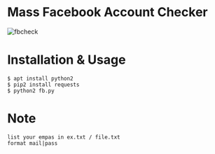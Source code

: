 # Mass Facebook Account Checker
![fbcheck](https://user-images.githubusercontent.com/45879091/81492265-94db3400-9264-11ea-80df-3f88778ec3f5.png)

# Installation & Usage
```
$ apt install python2
$ pip2 install requests
$ python2 fb.py
```
# Note
```
list your empas in ex.txt / file.txt
format mail|pass
